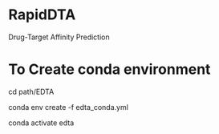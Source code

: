 # RapidDTA
Drug-Target Affinity Prediction

# To Create conda environment
cd path/EDTA

conda env create -f edta_conda.yml

conda activate edta


